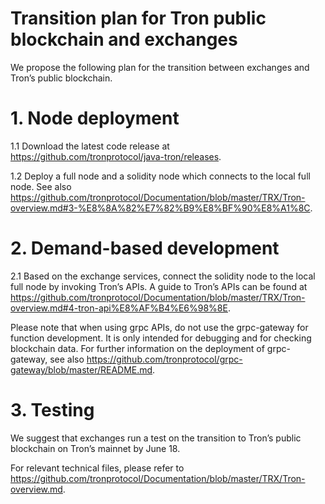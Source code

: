 # Transition plan for Tron public blockchain and exchanges
We propose the following plan for the transition between exchanges and Tron’s public blockchain.

# 1.	Node deployment

1.1	Download the latest code release at https://github.com/tronprotocol/java-tron/releases.

1.2	Deploy a full node and a solidity node which connects to the local full node. See also https://github.com/tronprotocol/Documentation/blob/master/TRX/Tron-overview.md#3-%E8%8A%82%E7%82%B9%E8%BF%90%E8%A1%8C.

# 2.	Demand-based development

2.1	Based on the exchange services, connect the solidity node to the local full node by invoking Tron’s APIs. A guide to Tron’s APIs can be found at https://github.com/tronprotocol/Documentation/blob/master/TRX/Tron-overview.md#4-tron-api%E8%AF%B4%E6%98%8E.

Please note that when using grpc APIs, do not use the grpc-gateway for function development. It is only intended for debugging and for checking blockchain data. For further information on the deployment of grpc-gateway, see also https://github.com/tronprotocol/grpc-gateway/blob/master/README.md.

# 3.	Testing

We suggest that exchanges run a test on the transition to Tron’s public blockchain on Tron’s mainnet by June 18.

For relevant technical files, please refer to https://github.com/tronprotocol/Documentation/blob/master/TRX/Tron-overview.md.

